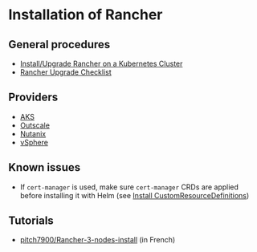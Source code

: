 # Installation of Rancher

## General procedures

* [Install/Upgrade Rancher on a Kubernetes Cluster](https://docs.ranchermanager.rancher.io/pages-for-subheaders/install-upgrade-on-a-kubernetes-cluster)
* [Rancher Upgrade Checklist](https://www.suse.com/support/kb/doc/?id=000020061)

## Providers

* [AKS](providers/microsoft-azure.md#install-rancher-on-aks)
* [Outscale](providers/3ds-outscale.md#create-a-rke2-cluster-and-install-rancher-on-it)
* [Nutanix](providers/nutanix.md#rancher--rke-on-nutanix)
* [vSphere](providers/wmware-vsphere.md#install-rancher-in-vsphere)

## Known issues

* If `cert-manager` is used, make sure `cert-manager` CRDs are applied before installing it with Helm (see [Install CustomResourceDefinitions](https://cert-manager.io/docs/installation/helm/#3-install-customresourcedefinitions))

## Tutorials

* [pitch7900/Rancher-3-nodes-install](https://github.com/pitch7900/Rancher-3-nodes-install) (in French)
